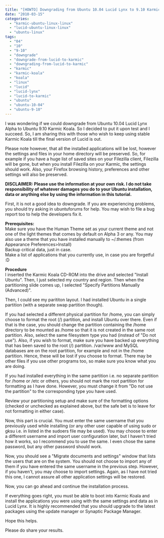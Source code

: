 ```yaml
---
title: "[HOWTO] Downgrading from Ubuntu 10.04 Lucid Lynx to 9.10 Karmic Koala"
date: "2010-03-15"
categories: 
  - "karmic-ubuntu-linux-linux"
  - "lucid-ubuntu-linux-linux"
  - "ubuntu-linux"
tags: 
  - "04"
  - "10"
  - "9-10"
  - "downgrade"
  - "downgrade-from-lucid-to-karmic"
  - "downgrading-from-lucid-to-karmic"
  - "karmic"
  - "karmic-koala"
  - "koala"
  - "linux"
  - "lucid"
  - "lucid-lynx"
  - "lucid-to-karmic"
  - "ubuntu"
  - "ubuntu-10-04"
  - "ubuntu-9-10"
---
```


I was wondering if we could downgrade from Ubuntu 10.04 Lucid Lynx Alpha to Ubuntu 9.10 Karmic Koala. So I decided to put it upon test and I succeed. So, I am sharing this with those who wish to keep using stable Karmic Koala till the final version of Lucid is out.

Please note however, that all the installed applications will be lost, however the settings and files in your home directory will be preserved. So, for example if you have a huge list of saved sites on your Filezilla client, Filezilla will be gone, but when you install Filezilla on your Karmic, the settings should work. Also, your Firefox browsing history, preferences and other settings will also be preserved.

**DISCLAIMER: Please use the information at your own risk. I do not take responsibility of whatever damages you do to your Ubuntu installation, data or anything else by using the information in this tutorial.**

First, it is not a good idea to downgrade. If you are experiencing problems, you should try asking in ubuntuforums for help. You may wish to file a bug report too to help the developers fix it.

**Prerequisites:**  
Make sure you have the Human Theme set as your current theme and not one of the light themes that comes by default on Alpha 3 or any. You may also use a theme that you have installed manually to ~/.themes (from Appearance Preferences>Install)  
Backup critical data, just in case.  
Make a list of applications that you currently use, in case you are forgetful :D

**Procedure**  
I inserted the Karmic Koala CD-ROM into the drive and selected "Install Ubuntu". Then, I just selected my country and region. Then when the partitioning slide comes up, I selected "Specify Partitions Manually (Advanced)".

Then, I could see my parititon layout. I had installed Ubuntu in a single partition (with a separate swap partition though).

If you had selected a different physical partition for /home, you can simply choose to format the root (/) partition, and install Ubuntu over there. Even if that is the case, you should change the partition containing the /home directory to be mounted as /home so that it is not created in the same root partition. Also, select the same filesystem type you had (instead of "Do not use"). Also, if you wish to format, make sure you have backed up everything that has been saved to the root (/) partition. /var/www and MySQL databases are on the root partition, for example and not in the /home partition. Hence, these will be lost if you choose to format. There may be other files if you use other programs too, so make sure you know what you are doing.

If you had installed everything in the same partition i.e. no separate partition for /home or /etc or others, you should not mark the root partition for formatting as I have done. However, you must change it from "Do not use the partition" to the corresponding type you have used.

Review your partitioning setup and make sure of the formatting options (checked or unchecked as explained above, but the safe bet is to leave for not formatting in either case).

Now, this part is crucial. You must enter the same username that you previously used while installing (or any other user capable of using sudo or gksu i.e. in listed in the sudoers file may be used). You may choose to enter a different username and import user configuration later, but I haven't tried how it works, so I recommend you to use the same. I even chose the same password, but any other password should work.

Now, you should see a "Migrate documents and settings" window that lists the users that are on the system. You should not choose to import any of them if you have entered the same username in the previous step. However, if you haven't, you may choose to import settings. Again, as I have not tried this one, I cannot assure all other application settings will be restored.

Now, you can go ahead and continue the installation process.

If everything goes right, you must be able to boot into Karmic Koala and install the applications you were using with the same settings and data as in Lucid Lynx. It is highly recommended that you should upgrade to the latest packages using the update manager or Synaptic Package Manager.

Hope this helps.

Please do share your results.
